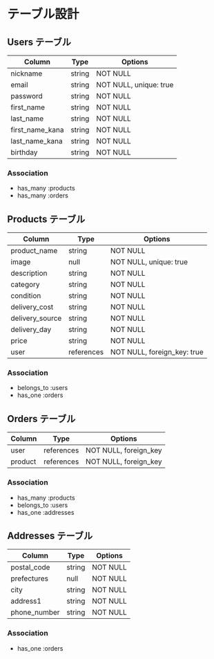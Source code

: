 # テーブル設計

## Users テーブル

|  Column            |  Type     |  Options                 |
|  ----------------- |  -------  |  ----------------------  |
|  nickname          |  string   |  NOT NULL                |
|  email             |  string   |  NOT NULL, unique: true  |
|  password          |  string   |  NOT NULL                |
|  first_name        |  string   |  NOT NULL                |
|  last_name         |  string   |  NOT NULL                |
|  first_name_kana   |  string   |  NOT NULL                |
|  last_name_kana    |  string   |  NOT NULL                |
|  birthday          |  string   |  NOT NULL                |

### Association

- has_many :products
- has_many :orders


## Products テーブル

|  Column           |  Type        |  Options                      |
|  ---------------- |  ----------  |  ---------------------------  |
|  product_name     |  string      |  NOT NULL                     |
|  image            |  null        |  NOT NULL, unique: true       |
|  description      |  string      |  NOT NULL                     |
|  category         |  string      |  NOT NULL                     |
|  condition        |  string      |  NOT NULL                     |
|  delivery_cost    |  string      |  NOT NULL                     |
|  delivery_source  |  string      |  NOT NULL                     |
|  delivery_day     |  string      |  NOT NULL                     |
|  price            |  string      |  NOT NULL                     |
|  user             |  references  |  NOT NULL, foreign_key: true  |

### Association

- belongs_to :users
- has_one :orders

## Orders テーブル

|  Column   |  Type        |  Options                |
|  -------- |  ----------  |  ---------------------  |
|  user     |  references  |  NOT NULL, foreign_key  |
|  product  |  references  |  NOT NULL, foreign_key  |


### Association

- has_many :products
- belongs_to :users
- has_one :addresses

## Addresses テーブル

|  Column        |  Type    |  Options   |
|  --------------|  ------  |  --------  |
|  postal_code   |  string  |  NOT NULL  |
|  prefectures   |  null    |  NOT NULL  |
|  city          |  string  |  NOT NULL  |
|  address1      |  string  |  NOT NULL  |
|  phone_number  |  string  |  NOT NULL  |

### Association

- has_one :orders